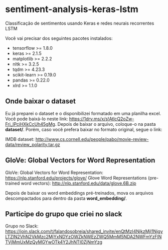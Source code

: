 # sentiment-analysis-keras-lstm
Classificação de sentimentos usando Keras e redes neurais recorrentes LSTM

Você vai precisar dos seguintes pacotes instalados:

* tensorflow >= 1.8.0
* keras >= 2.1.5
* matplotlib >= 2.2.2
* nltk >= 3.2.5
* tqdm >= 4.23.3
* scikit-learn >= 0.19.0
* pandas >= 0.22.0
* xlrd >= 1.1.0

## Onde baixar o dataset

Eu já preparei o dataset e o disponibilizei formatado em uma planilha excel. Você pode baixá-lo neste link: https://1drv.ms/x/s!AtlcQ2oZw-Fri_lPciHXkCcUh45gMg. Depois de baixar o arquivo, coloque-o na pasta **dataset/**. Porém, caso
você prefera baixar no formato original, segue o link:

IMDB dataset: http://www.cs.cornell.edu/people/pabo/movie-review-data/review_polarity.tar.gz


## GloVe: Global Vectors for Word Representation

GloVe: Global Vectors for Word Representation: https://nlp.stanford.edu/projects/glove/
Glove Word Representations (pre-trained word vectors): http://nlp.stanford.edu/data/glove.6B.zip

Depois de baixar os word embeddings pré-treinados, mova os arquivos descompactados para dentro da pasta **word_embedding/**.

## Participe do grupo que criei no slack

Grupo no Slack: https://join.slack.com/t/falandosobreia/shared_invite/enQtMzI4NjkzMjI1NjgyLTZlN2VhN2VkMzc2MjYxNDYzOWZkNWEzZWQ5MmM5NDA2NWFmYzFlNTVjMmUxMzQyMGYwOTk4Y2JhNTI0ZjNmYzg

